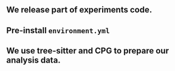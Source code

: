 ## We release part of experiments code.
## Pre-install `environment.yml`
## We use tree-sitter and CPG to prepare our analysis data.
